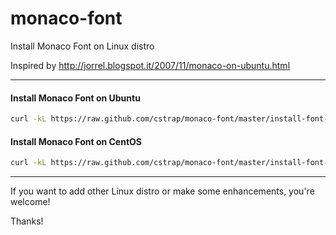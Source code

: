monaco-font
======

Install Monaco Font on Linux distro

Inspired by http://jorrel.blogspot.it/2007/11/monaco-on-ubuntu.html

---

#### Install Monaco Font on Ubuntu

```bash
curl -kL https://raw.github.com/cstrap/monaco-font/master/install-font-ubuntu.sh | bash
```

#### Install Monaco Font on CentOS

```bash
curl -kL https://raw.github.com/cstrap/monaco-font/master/install-font-centos.sh | bash
```

***

If you want to add other Linux distro or make some enhancements, you're welcome!
 
Thanks!